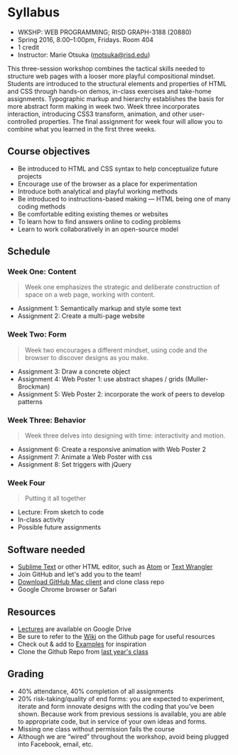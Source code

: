 # Syllabus

* WKSHP: WEB PROGRAMMING; RISD GRAPH-3188 (20880)
* Spring 2016, 8:00–1:00pm, Fridays. Room 404
* 1 credit
* Instructor: Marie Otsuka (motsuka@risd.edu)

This three-session workshop combines the tactical skills needed to structure web pages with a looser more playful compositional mindset. Students are introduced to the structural elements and properties of HTML and CSS through hands-on demos, in-class exercises and take-home assignments. Typographic markup and hierarchy establishes the basis for more abstract form making in week two. Week three incorporates interaction, introducing CSS3 transform, animation, and other user-controlled properties. The final assignment for week four will allow you to combine what you learned in the first three weeks.

## Course objectives
* Be introduced to HTML and CSS syntax to help conceptualize future projects
* Encourage use of the browser as a place for experimentation
* Introduce both analytical and playful working methods
* Be introduced to instructions-based making — HTML being one of many coding methods
* Be comfortable editing existing themes or websites
* To learn how to find answers online to coding problems
* Learn to work collaboratively in an open-source model

## Schedule
### Week One: Content
>Week one emphasizes the strategic and deliberate construction of space on a web page, working with content. 
* Assignment 1: Semantically markup and style some text
* Assignment 2: Create a multi-page website

### Week Two: Form
>Week two encourages a different mindset, using code and the browser to discover designs as you make.  
* Assignment 3: Draw a concrete object
* Assignment 4: Web Poster 1: use abstract shapes / grids (Muller-Brockman)
* Assignment 5: Web Poster 2: incorporate the work of peers to develop patterns

### Week Three: Behavior
>Week three delves into designing with time: interactivity and motion.
* Assignment 6: Create a responsive animation with Web Poster 2
* Assignment 7: Animate a Web Poster with css
* Assignment 8: Set triggers with jQuery 

### Week Four
>Putting it all together
* Lecture: From sketch to code
* In-class activity 
* Possible future assignments

## Software needed
* [Sublime Text](https://www.sublimetext.com/3) or other HTML editor, such as [Atom](https://atom.io/) or [Text Wrangler](http://www.barebones.com/products/TextWrangler/)
* Join GitHub and let's add you to the team!
* [Download GitHub Mac client](https://desktop.github.com/) and clone class repo
* Google Chrome browser or Safari

## Resources
* [Lectures](https://drive.google.com/open?id=0B3lDDEnD7CkNOVBFdk9xX2pGams) are available on Google Drive
* Be sure to refer to the [Wiki](https://github.com/risd-web/wp17/wiki) on the Github page for useful resources
* Check out & add to [Examples](https://github.com/risd-web/wp17/wiki/Examples) for inspiration
* Clone the Github Repo from [last year's class](https://github.com/risd-gd/wp16)

## Grading
* 40% attendance, 40% completion of all assignments
* 20% risk-taking/quality of end forms: you are expected to experiment, iterate and form innovate designs with the coding that you’ve been shown. Because work from previous sessions is available, you are able to appropriate code, but in service of your own ideas and forms.
* Missing one class without permission fails the course
* Although we are “wired” throughout the workshop, avoid being plugged into Facebook, email, etc.
